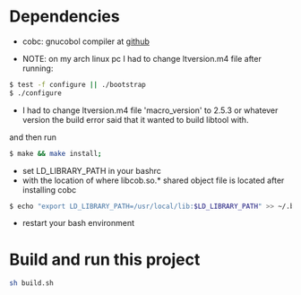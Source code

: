 # Dependencies
- cobc: gnucobol compiler at [github](https://github.com/OCamlPro/gnucobol)

- NOTE: on my arch linux pc I had to change ltversion.m4 file
after running:

```sh
$ test -f configure || ./bootstrap 
$ ./configure
```
	
- I had to change ltversion.m4 file 'macro_version' to 2.5.3
or whatever version the build error said that it wanted to build libtool with.

and then run
```sh
$ make && make install;
```

- set LD_LIBRARY_PATH in your bashrc
- with the location of where libcob.so.* shared object file
is located after installing cobc
```sh
$ echo "export LD_LIBRARY_PATH=/usr/local/lib:$LD_LIBRARY_PATH" >> ~/.bashrc
```

- restart your bash environment

# Build and run this project
```sh
sh build.sh
```
